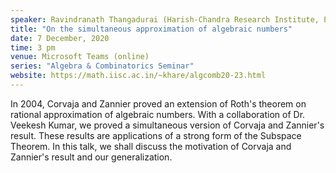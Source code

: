```yaml
---
speaker: Ravindranath Thangadurai (Harish-Chandra Research Institute, Prayagraj)
title: "On the simultaneous approximation of algebraic numbers"
date: 7 December, 2020
time: 3 pm
venue: Microsoft Teams (online)
series: "Algebra & Combinatorics Seminar"
website: https://math.iisc.ac.in/~khare/algcomb20-23.html
---
```


In 2004, Corvaja and Zannier proved an extension of Roth's theorem on
rational approximation of algebraic numbers. With a collaboration of Dr.
Veekesh Kumar, we proved a simultaneous version of Corvaja and Zannier's
result. These results are applications of a strong form of the Subspace
Theorem. In this talk, we shall discuss the motivation of Corvaja and
Zannier's result and our generalization. 
